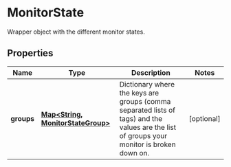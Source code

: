 

# MonitorState

Wrapper object with the different monitor states.
## Properties

Name | Type | Description | Notes
------------ | ------------- | ------------- | -------------
**groups** | [**Map&lt;String, MonitorStateGroup&gt;**](MonitorStateGroup.md) | Dictionary where the keys are groups (comma separated lists of tags) and the values are the list of groups your monitor is broken down on. |  [optional]



